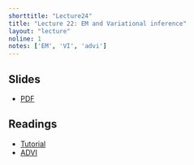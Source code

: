 ```yaml
---
shorttitle: "Lecture24"
title: "Lecture 22: EM and Variational inference"
layout: "lecture"
noline: 1
notes: ['EM', 'VI', 'advi']
---
```


## Slides

- [PDF](../slides/lecture24.pdf)

## Readings

- [Tutorial](https://arxiv.org/pdf/1601.00670.pdf)
- [ADVI](https://arxiv.org/pdf/1603.00788.pdf)
